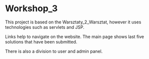 # Workshop_3

This project is based on the Warsztaty_2_Warsztat, however it uses technologies such as servlets and JSP.

Links help to navigate on the website. The main page shows last five solutions that have been submitted.

There is also a division to user and admin panel.
